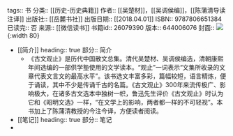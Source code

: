 tags:: 书
分类:: [[历史-历史典籍]]
作者:: [[吴楚材]]，[[吴调侯编]]，[[陈蒲清导读注译]]
出版社:: [[岳麓书社]]
出版日期:: [[2018.04.01]]
ISBN:: 9787806651384
已读完:: 否
来源:: [[微信读书]]
书籍id:: 26079390
版本:: 644006076
封面:: ![](https://wfqqreader-1252317822.image.myqcloud.com/cover/390/26079390/s_26079390.jpg){:width 80}

- [[简介]]
  heading:: true
  部分:: 简介
	- 《古文观止》是历代中国散文总集。清代吴楚材、吴调侯编选，清朝康熙年间选编的一部供学塾使用的文学读本。“观止”一词表示“文集所收录的文章代表文言文的最高水平”。该书选文丰富多彩，篇幅较短，语言精炼，便于诵读，其中不少是传诵千古的名篇。《古文观止》300年来流传极广、影响极大，在诸多古文选本中独树一帜，鲁迅先生评价《古文观止》时认为它和《昭明文选》一样，“在文学上的影响，两者都一样的不可轻视”。本书加上了陈蒲清教授的今注今译，方便读者阅读。
- [[笔记]]
  heading:: true
  部分:: 笔记
-